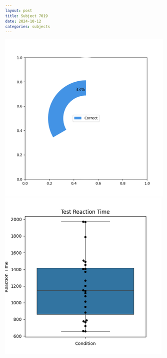 ```yaml
---
layout: post
title: Subject 7019
date: 2024-10-12
categories: subjects
---
```


![](data/7019/run-9/7019_FN_acc_test.png)
![](data/7019/run-9/7019_FN_rt.png)

